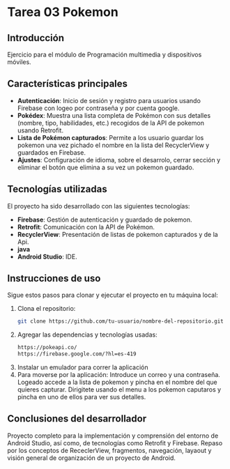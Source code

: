 # Tarea 03 Pokemon

## Introducción
Ejercicio para el módulo de Programación multimedia y dispositivos móviles.

## Características principales
- **Autenticación**: Inicio de sesión y registro para usuarios usando Firebase con logeo por contraseña y por cuenta google.
- **Pokédex**: Muestra una lista completa de Pokémon con sus detalles (nombre, tipo, habilidades, etc.) recogidos de la API de pokemon usando Retrofit.
- **Lista de Pokémon capturados**: Permite a los usuario guardar los pokemon una vez pichado el nombre en la lista del RecyclerView y guardados en Firebase.
- **Ajustes**: Configuración de idioma, sobre el desarrolo, cerrar sección y eliminar el botón que elimina a su vez un pokemon guardado.

## Tecnologías utilizadas
El proyecto ha sido desarrollado con las siguientes tecnologías:
- **Firebase**: Gestión de autenticación y guardado de pokemon.
- **Retrofit**: Comunicación con la API de Pokémon.
- **RecyclerView**: Presentación de listas de pokemon capturados y de la Api.
- **java**
- **Android Studio**: IDE.

## Instrucciones de uso
Sigue estos pasos para clonar y ejecutar el proyecto en tu máquina local:
1. Clona el repositorio:
   ```bash
   git clone https://github.com/tu-usuario/nombre-del-repositorio.git
2. Agregar las dependencias y tecnologías usadas:
   ```bash
   https://pokeapi.co/
   https://firebase.google.com/?hl=es-419
3. Instalar un emulador para correr la aplicación
4. Para moverse por la aplicación:
   Introduce un correo y una contraseña.
   Logeado accede a la lista de pokemon y pincha en el nombre del que quieres capturar.
   Dirigitete usando el menu a los pokemon caputaros y pincha en uno de ellos para ver sus detalles.


## Conclusiones del desarrollador

  Proyecto completo para la implementación y comprensión del entorno de Android Studio, así como, de tecnologías como Retrofit y Firebase.
  Repaso por los conceptos de RececlerView, fragmentos, navegación, layaout y visión general de organización de un proyecto de Android.
